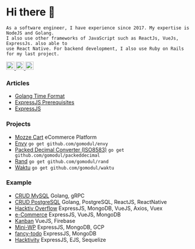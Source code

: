 # Hi there 👋
```
As a software engineer, I have experience since 2017. My expertise is NodeJS and Golang.
I also use other frameworks of JavaScript such as ReactJs, VueJs, ExpressJs. also able to
use React Native. For backend development, I also use Ruby on Rails for my last project.
```

<a href="https://linkedin.com/in/mahbubzulkarnain">
  <img src="https://cdn.jsdelivr.net/npm/simple-icons@v3/icons/linkedin.svg" alt="Mahbub Zulkarnain Linkdein" width="22"/>
</a>

<a href="https://medium.com/@mahbubzulkarnain">
  <img src="https://cdn.jsdelivr.net/npm/simple-icons@v3/icons/medium.svg" alt="Mahbub Zulkarnain Medium" width="22"/>
</a>

<a href="https://dev.to/mahbubzulkarnain">
  <img src="https://d2fltix0v2e0sb.cloudfront.net/dev-badge.svg" alt="Mahbub Zulkarnain's DEV Profile" width="22">
</a>

### Articles
<!-- BLOG-POST-LIST:START -->
- [Golang Time Format](https://dev.to/mahbubzulkarnain/golang-time-format-22j0)
- [ExpressJS Prerequisites](https://medium.com/@mahbubzulkarnain/expressjs-prerequisites-25b635e5528e?source=rss-73372c42bdc9------2)
- [ExpressJS](https://medium.com/@mahbubzulkarnain/expressjs-3f8034239aef?source=rss-73372c42bdc9------2)
<!-- BLOG-POST-LIST:END -->

### Projects

- [Mozze Cart](https://github.com/mozzecart) eCommerce Platform
- [Envy](https://github.com/gomodul/envy) ```go get github.com/gomodul/envy```
- [Packed Decimal Converter (ISO8583)](https://github.com/gomodul/packeddecimal) ```go get github.com/gomodul/packeddecimal```
- [Rand](https://github.com/gomodul/rand) ```go get github.com/gomodul/rand```
- [Waktu](https://github.com/gomodul/waktu) ```go get github.com/gomodul/waktu```

### Example
- [CRUD MySQL](https://github.com/mahbubzulkarnain/ex-go-crud/tree/mysql) Golang, gRPC
- [CRUD PostgreSQL](https://github.com/mahbubzulkarnain/selasa_09_juni_2020) Golang, PostgreSQL, ReactJS, ReactNative
- [Hacktiv Overflow](https://github.com/mahbubzulkarnain/hacktivoverflow) ExpressJS, MongoDB, VueJS, Axios, Vuex
- [e-Commerce](https://github.com/mahbubzulkarnain/e-commerce) ExpressJS, VueJS, MongoDB
- [Kanban](https://github.com/mahbubzulkarnain/kanban) VueJS, Firebase
- [Mini-WP](https://github.com/mahbubzulkarnain/mini-wp) ExpressJS, MongoDB, GCP
- [fancy-todo](https://github.com/mahbubzulkarnain/fancy-todo) ExpressJS, MongoDB
- [Hacktivity](https://github.com/mahbubzulkarnain/hacktivity) ExpressJS, EJS, Sequelize
